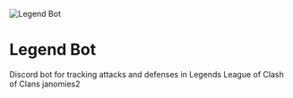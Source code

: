 ![Legend Bot](http://www.mayodev.com/images/legend.png)

# Legend Bot
Discord bot for tracking attacks and defenses in Legends League of Clash of Clans
janomies2

